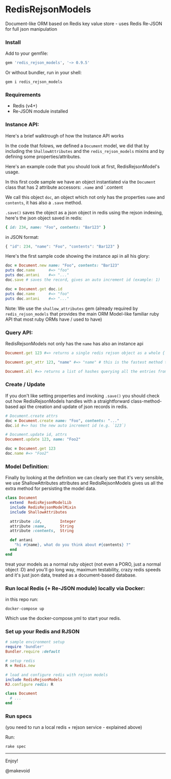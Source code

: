 # RedisRejsonModels

Document-like ORM based on Redis key value store - uses Redis Re-JSON for full json manipulation

### Install

Add to your gemfile:

```rb
gem 'redis_rejson_models', '~> 0.9.5'
```

Or without bundler, run in your shell:

    gem i redis_rejson_models


### Requirements

- Redis (v4+)
- Re-JSON module installed


### Instance API:

Here's a brief walktrough of how the Instance API works

In the code that folows, we defined a `Document` model, we did that by including the `ShallowAttributes` and the `redis_rejson_models` mixins and by defining some properties/attributes.

Here's an example code that you should look at first, RedisRejsonModel's usage.

In this first code sample we have an object instantiated via the `Document` class that has 2 attribute accessors: `.name` and `.content 

We call this object `doc`, an object which not only has the properties `name` and `contents`, it has also a `.save` method.

`.save()` saves the object as a  json object in redis using the rejson indexing, here's the json object saved in redis:

```rb
{ id: 234, name: "Foo", contents: "Bar123" }
```

in JSON format:

```js
{ "id": 234, "name": "Foo", "contents": "Bar123" }
```

Here's the first sample code showing the instance api in all his glory:

```ruby
doc = Document.new name: "Foo", contents: "Bar123"
puts doc.name      #=> "foo"
puts doc.antani    #=> "..."
doc.save # saves the record, gives an auto increment id (example: 1)

doc = Document.get doc.id
puts doc.name      #=> "foo"
puts doc.antani    #=> "..."
```

Note: We use the `shallow_attributes` gem (already required by `redis_rejson_models` that provides the main ORM Model-like familiar ruby API that most ruby ORMs have / used to have)


### Query API:

RedisRejsonModels not only has the `name` has also an instance api

```rb
Document.get 123 #=> returns a single redis rejson object as a whole { id: 123, name: "Foo", contents: "..." }

Document.get_attr 123, "name" #=> "name" # this is the fastest method to read an attribute, even if your json gets big, by using `Model.get_attr` you can be sure that you've got a very quick access and retrieval of that data

Document.all #=> returns a list of hashes querying all the entries from redis [{ id: 123, name: ... }, { id: 234, name: ... }, ...]

```

### Create / Update

If you don't like setting properties and invoking `.save()` you should check out how RedisRejsonModels handles with a straightforward class-method-based api the creation and update of json records in redis. 

```rb
# Document.create attrs
doc = Document.create name: "Foo", contents: "..." 
doc.id #=> has the new auto increment id (e.g. `123`)

# Document.update id, attrs
Document.update 123, name: "Foo2" 

doc = Document.get 123 
doc.name #=> "Foo2"
```


### Model Definition:

Finally by looking at the definition we can clearly see that it's very sensible, we use ShallowAttributes attributes and RedisRejsonModels gives us all the extra method for persisting the model data.

```ruby
class Document
  extend  RedisRejsonModelLib
  include RedisRejsonModelMixin
  include ShallowAttributes

  attribute :id,        Integer
  attribute :name,      String
  attribute :contents,  String

  def antani
    "hi #{name}, what do you think about #{contents} ?"
  end
end
```

treat your models as a normal ruby object (not even a PORO, just a normal object :D) and you'll go long way, maximum testability, crazy redis speeds and it's just json data, treated as a document-based database. 


### Run local Redis (+ Re-JSON module) locally via Docker:

in this repo run:

```
docker-compose up
```

Which use the docker-compose.yml to start your redis.


### Set up your Redis and RJSON

```rb
# sample environment setup
require 'bundler'
Bundler.require :default

# setup redis
R = Redis.new

# load and configure redis with rejson models
include RedisRejsonModels
RJ.configure redis: R

class Document
  # ...
end
```


### Run specs

(you need to run a local redis + rejson service - explained above)

Run:

```
rake spec
```


---

Enjoy!

@makevoid
